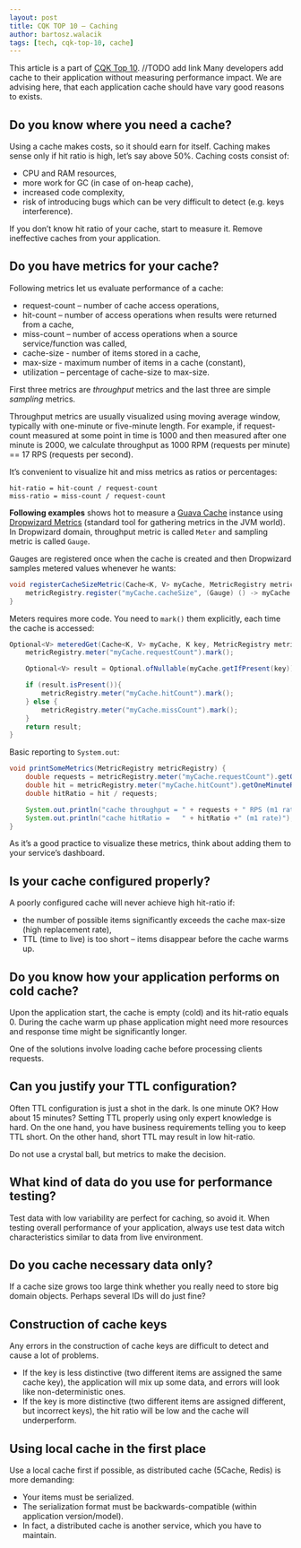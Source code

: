 ```yaml
---
layout: post
title: CQK TOP 10 — Caching
author: bartosz.walacik
tags: [tech, cqk-top-10, cache]
---
```


This article is a part of [CQK Top 10](). //TODO add link
Many developers add cache to their application without measuring performance impact.
We are advising here, that each application cache should have vary good reasons to exists.

## Do you know where you need a cache?

Using a cache makes costs, so it should earn for itself.
Caching makes sense only if hit ratio is high, let’s say above 50%.
Caching costs consist of:

* CPU and RAM resources,
* more work for GC (in case of on-heap cache),
* increased code complexity,
* risk of introducing bugs which can be very difficult to detect (e.g. keys interference).

If you don’t know hit ratio of your cache,
start to measure it. Remove ineffective caches from your application.

## Do you have metrics for your cache?

Following metrics let us evaluate performance of a cache:

* request-count – number of cache access operations,
* hit-count – number of access operations when results were returned from a cache,
* miss-count – number of access operations when a source service/function was called,
* cache-size - number of items stored in a cache,
* max-size - maximum number of items in a cache (constant),
* utilization – percentage of cache-size to max-size.

First three metrics are *throughput* metrics and the last three are simple *sampling* metrics.

Throughput metrics are usually visualized using moving average window, typically with one-minute or five-minute length.
For example, if request-count measured at some point in time is 1000 and
then measured after one minute is 2000, we calculate throughput as 1000 RPM (requests per minute)
== 17 RPS (requests per second).

It’s convenient to visualize hit and miss metrics as ratios or percentages:

```
hit-ratio = hit-count / request-count
miss-ratio = miss-count / request-count
```

**Following examples** shows hot to measure a
[Guava Cache](https://github.com/google/guava/wiki/CachesExplained) instance
using [Dropwizard Metrics](http://metrics.dropwizard.io/) (standard tool for gathering metrics in the JVM world).
In Dropwizard domain, throughput metric is called `Meter` and sampling metric is called `Gauge`.

Gauges are registered once when the cache is created and then Dropwizard samples metered values
whenever he wants:

```java
void registerCacheSizeMetric(Cache<K, V> myCache, MetricRegistry metricRegistry) {
    metricRegistry.register("myCache.cacheSize", (Gauge) () -> myCache.size());
}
```

Meters requires more code. You need to `mark()` them explicitly,
each time the cache is accessed:

```java
Optional<V> meteredGet(Cache<K, V> myCache, K key, MetricRegistry metricRegistry) {
    metricRegistry.meter("myCache.requestCount").mark();

    Optional<V> result = Optional.ofNullable(myCache.getIfPresent(key));

    if (result.isPresent()){
        metricRegistry.meter("myCache.hitCount").mark();
    } else {
        metricRegistry.meter("myCache.missCount").mark();
    }
    return result;
}
```

Basic reporting to `System.out`:

```java
void printSomeMetrics(MetricRegistry metricRegistry) {
    double requests = metricRegistry.meter("myCache.requestCount").getOneMinuteRate();
    double hit = metricRegistry.meter("myCache.hitCount").getOneMinuteRate();
    double hitRatio = hit / requests;

    System.out.println("cache throughput = " + requests + " RPS (m1 rate)");
    System.out.println("cache hitRatio =   " + hitRatio +" (m1 rate)");
}
```

As it’s a good practice to visualize these metrics, think about adding them to your service’s
dashboard.

## Is your cache configured properly?

A poorly configured cache will never achieve high hit-ratio if:

* the number of possible items significantly exceeds the cache max-size (high replacement rate),
* TTL (time to live) is too short – items disappear before the cache warms up.

## Do you know how your application performs on cold cache?

Upon the application start, the cache is empty (cold) and its hit-ratio equals 0.
During the cache warm up phase application might need more resources
and response time might be significantly longer.

One of the solutions involve loading cache before processing clients requests.

## Can you justify your TTL configuration?

Often TTL configuration is just a shot in the dark.
Is one minute OK? How about 15 minutes? Setting TTL properly
using only expert knowledge is hard.
On the one hand, you have business requirements telling you to keep TTL short.
On the other hand, short TTL may result in low hit-ratio.

Do not use a crystal ball, but metrics to make the decision.

## What kind of data do you use for performance testing?

Test data with low variability are perfect for caching, so avoid it.
When testing overall performance of your application,
always use test data witch characteristics similar to data from live environment.

## Do you cache necessary data only?

If a cache size grows too large think whether you really need to store big domain objects.
Perhaps several IDs will do just fine?

## Construction of cache keys
Any errors in the construction of cache keys are difficult to detect and cause a lot of problems.

* If the key is less distinctive (two different items are assigned the same cache key),
  the application will mix up some data, and errors will look like non-deterministic ones.
* If the key is more distinctive (two different items are assigned different, but incorrect keys),
  the hit ratio will be low and the cache will underperform.

## Using local cache in the first place
Use a local cache first if possible, as distributed cache (5Cache, Redis) is more demanding:

* Your items must be serialized.
* The serialization format must be backwards-compatible (within application version/model).
* In fact, a distributed cache is another service, which you have to maintain.

